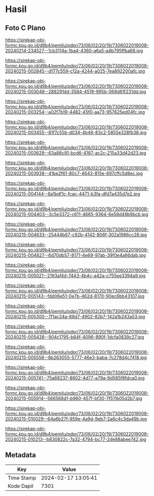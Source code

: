 # Hasil

## Foto C Plano

https://sirekap-obj-formc.kpu.go.id/d9b4/pemilu/pdpr/73/06/02/20/19/7306022019008-20240214-234527--1cb3114a-1ba4-4360-a6a5-a4b795ffba68.jpg

https://sirekap-obj-formc.kpu.go.id/d9b4/pemilu/pdpr/73/06/02/20/19/7306022019008-20240215-002845--d177c559-c12a-4244-a025-7ea892200afc.jpg

https://sirekap-obj-formc.kpu.go.id/d9b4/pemilu/pdpr/73/06/02/20/19/7306022019008-20240215-003048--288291dd-3584-4519-995b-069d81f231dd.jpg

https://sirekap-obj-formc.kpu.go.id/d9b4/pemilu/pdpr/73/06/02/20/19/7306022019008-20240215-003254--a02f7b19-4482-45f0-aa73-957625ed04fc.jpg

https://sirekap-obj-formc.kpu.go.id/d9b4/pemilu/pdpr/73/06/02/20/19/7306022019008-20240215-003455--81f7c55b-d034-4b46-83c2-5855e328fb38.jpg

https://sirekap-obj-formc.kpu.go.id/d9b4/pemilu/pdpr/73/06/02/20/19/7306022019008-20240215-003629--63a86c91-bcd6-4187-ac2c-215a33d42d23.jpg

https://sirekap-obj-formc.kpu.go.id/d9b4/pemilu/pdpr/73/06/02/20/19/7306022019008-20240215-003938--41be2f61-80c7-4643-815e-697cffc5d8ec.jpg

https://sirekap-obj-formc.kpu.go.id/d9b4/pemilu/pdpr/73/06/02/20/19/7306022019008-20240215-004144--8a1bdf1c-fcac-4471-b3fa-dfd7a435d7e2.jpg

https://sirekap-obj-formc.kpu.go.id/d9b4/pemilu/pdpr/73/06/02/20/19/7306022019008-20240215-004403--3c5e3372-c611-4665-9364-6e58d48b9bcb.jpg

https://sirekap-obj-formc.kpu.go.id/d9b4/pemilu/pdpr/73/06/02/20/19/7306022019008-20240215-004633--25444b67-c92b-4142-806f-302a1986cc28.jpg

https://sirekap-obj-formc.kpu.go.id/d9b4/pemilu/pdpr/73/06/02/20/19/7306022019008-20240215-004827--6d70db57-8171-4e69-97ab-39f0e4a66dab.jpg

https://sirekap-obj-formc.kpu.go.id/d9b4/pemilu/pdpr/73/06/02/20/19/7306022019008-20240215-005021--2193af4d-7443-4b4c-a42a-c755ee3394a9.jpg

https://sirekap-obj-formc.kpu.go.id/d9b4/pemilu/pdpr/73/06/02/20/19/7306022019008-20240215-005143--fdd06e51-0e7b-462d-8170-90ec6bb43107.jpg

https://sirekap-obj-formc.kpu.go.id/d9b4/pemilu/pdpr/73/06/02/20/19/7306022019008-20240215-005300--7f1ac24a-68d7-4902-82b7-142a1b243a53.jpg

https://sirekap-obj-formc.kpu.go.id/d9b4/pemilu/pdpr/73/06/02/20/19/7306022019008-20240215-005438--904c1795-b84f-4096-890f-1dcfa0839c27.jpg

https://sirekap-obj-formc.kpu.go.id/d9b4/pemilu/pdpr/73/06/02/20/19/7306022019008-20240215-005558--8b263055-5777-46e3-baba-7c278d4c7418.jpg

https://sirekap-obj-formc.kpu.go.id/d9b4/pemilu/pdpr/73/06/02/20/19/7306022019008-20240215-005741--75a68237-8602-4d77-a79a-9d585f8fdca0.jpg

https://sirekap-obj-formc.kpu.go.id/d9b4/pemilu/pdpr/73/06/02/20/19/7306022019008-20240215-005914--566568d1-b960-457f-bf30-7f511b05d2b7.jpg

https://sirekap-obj-formc.kpu.go.id/d9b4/pemilu/pdpr/73/06/02/20/19/7306022019008-20240215-010029--64a6b27f-959e-4a9d-9eb7-2a6c4c3da49b.jpg

https://sirekap-obj-formc.kpu.go.id/d9b4/pemilu/pdpr/73/06/02/20/19/7306022019008-20240215-010213--b830822c-7a32-4794-bc77-2de88abee742.jpg


## Metadata

| Key        | Value               |
| ---------- | ------------------- |
| Time Stamp | 2024-02-17 13:05:41 |
| Kode Dapil | 7301                |



